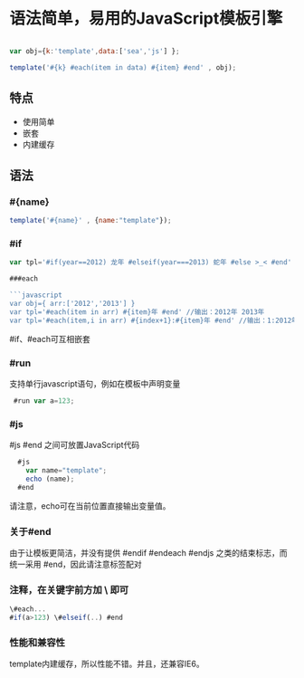 # 语法简单，易用的JavaScript模板引擎

```javascript

var obj={k:'template',data:['sea','js'] };

template('#{k} #each(item in data) #{item} #end' , obj);
```
## 特点

* 使用简单
* 嵌套
* 内建缓存

## 语法

### #{name}
```javascript
template('#{name}' , {name:"template"});
```

### #if
```javascript
var tpl='#if(year==2012) 龙年 #elseif(year===2013) 蛇年 #else >_< #end'

###each

```javascript
var obj={ arr:['2012','2013'] }
var tpl='#each(item in arr) #{item}年 #end' //输出：2012年 2013年
var tpl='#each(item,i in arr) #{index+1}:#{item}年 #end' //输出：1:2012年 2:2013年
```

#if、#each可互相嵌套

### #run

支持单行javascript语句，例如在模板中声明变量

```javascript
 #run var a=123;
```

### #js

 #js  #end 之间可放置JavaScript代码

```javascript
  #js
    var name="template";
    echo (name);
  #end
```
请注意，echo可在当前位置直接输出变量值。

### 关于#end

由于让模板更简洁，并没有提供 #endif  #endeach  #endjs 之类的结束标志，而统一采用 #end，因此请注意标签配对

### 注释，在关键字前方加 \ 即可
```javascript
\#each...
#if(a>123) \#elseif(..) #end
```

### 性能和兼容性

template内建缓存，所以性能不错。并且，还兼容IE6。
